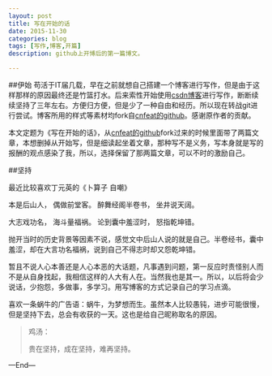 ```yaml
---
layout: post
title: 写在开始的话
date: 2015-11-30
categories: blog
tags: [写作,博客,开篇]
description: github上开博后的第一篇博文。

---
```


##伊始
苟活于IT届几载，早在之前就想自己搭建一个博客进行写作，但是由于这样那样的原因最终还是竹篮打水。后来索性开始使用[csdn博客](http://blog.csdn.net/showhilllee)进行写作，断断续续坚持了三年左右。方便归方便，但是少了一种自由和经历。所以现在转战git进行尝试。博客所用的样式等素材均fork自[cnfeat的github](https://github.com/cnfeat/blog.io)。感谢原作者的贡献。

本文定题为《写在开始的话》，从[cnfeat的github](https://github.com/cnfeat/blog.io)fork过来的时候里面带了两篇文章，本想删掉从开始写，但是细读起坐着文章，那种写不是义务，写本身就是写的报酬的观点感染了我，所以，选择保留了那两篇文章，可以不时的激励自己。

##坚持

最近比较喜欢丁元英的《卜算子 自嘲》

本是后山人， 偶做前堂客。 醉舞经阁半卷书， 坐井说天阔。

大志戏功名， 海斗量福祸。 论到囊中羞涩时， 怒指乾坤错。

抛开当时的历史背景等因素不说，感觉文中后山人说的就是自己。半卷经书，囊中羞涩，却在大言功名福祸，说到自己不得志时却又怨乾坤错。

暂且不说人心本善还是人心本恶的大话题，凡事遇到问题，第一反应时责怪别人而不是从自身找起，我相信这样的人大有人在。当然我也是其一。所以，以后将会少说话，少抱怨，多做事，多学习。用写博客的方式记录自己的学习点滴。

喜欢一条蜗牛的广告语：蜗牛，为梦想而生。虽然本人比较愚钝，进步可能很慢，但是坚持下去，总会有收获的一天。这也是给自己昵称取名的原因。


> 鸡汤：
> 
> 贵在坚持，成在坚持，难再坚持。

—End—











